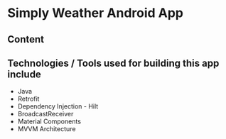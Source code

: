 # Simply Weather Android App

## Content

## Technologies / Tools used for building this app include
- Java
- Retrofit
- Dependency Injection - Hilt
- BroadcastReceiver
- Material Components
- MVVM Architecture
